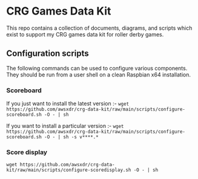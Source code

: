 # CRG Games Data Kit

This repo contains a collection of documents, diagrams, and scripts which exist to support my CRG games data kit for roller derby games.

## Configuration scripts

The following commands can be used to configure various components. They should be run from a user shell on a clean Raspbian x64 installation.

### Scoreboard

If you just want to install the latest version :-
`wget https://github.com/awsxdr/crg-data-kit/raw/main/scripts/configure-scoreboard.sh -O - | sh`

If you want to install a particular version :-
`wget https://github.com/awsxdr/crg-data-kit/raw/main/scripts/configure-scoreboard.sh -O - | sh -s v****.*`

### Score display

`wget https://github.com/awsxdr/crg-data-kit/raw/main/scripts/configure-scoredisplay.sh -O - | sh`
